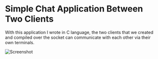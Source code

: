 # Simple Chat Application Between Two Clients
 With this application I wrote in C language, the two clients that we created and compiled over the socket can communicate with each other via their own terminals.

![Screenshot](https://github.com/metsanchez/Simple-Chat-Application-Between-Two-Clients/assets/81028389/3d00c327-3ccc-431b-865a-55648d07ec26)

